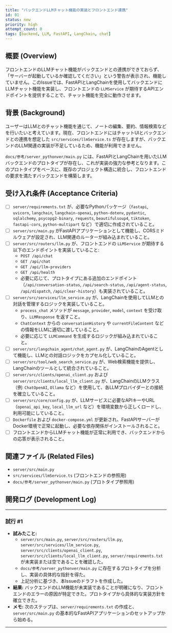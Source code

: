 ```yaml
---
title: "バックエンドLLMチャット機能の実装とフロントエンド連携"
id: 01
status: new
priority: high
attempt_count: 0
tags: [backend, LLM, FastAPI, LangChain, chat]
---
```


## 概要 (Overview)

フロントエンドのLLMチャット機能がバックエンドとの連携ができておらず、「サーバーが起動しているか確認してください」という警告が表示され、機能していません。このIssueでは、FastAPIとLangChainを使用してバックエンドにLLMチャット機能を実装し、フロントエンドの `LLMService` が期待するAPIエンドポイントを提供することで、チャット機能を完全に動作させます。

## 背景 (Background)

ユーザーはLLMとのチャット機能を通じて、ノートの編集、要約、情報検索などを行いたいと考えています。現在、フロントエンドにはチャットUIとバックエンドとの連携を想定した `src/services/llmService.ts` が存在しますが、バックエンドのLLM関連の実装が不足しているため、機能が利用できません。

`docs/参考/server_pythonver/main.py` には、FastAPIとLangChainを用いたLLMバックエンドのプロトタイプが存在し、これが実装の強力な参考となります。このプロトタイプをベースに、既存のプロジェクト構造に統合し、フロントエンドの要求を満たすバックエンドを構築します。

## 受け入れ条件 (Acceptance Criteria)

- [ ] `server/requirements.txt` が、必要なPythonパッケージ（`fastapi`, `uvicorn`, `langchain`, `langchain-openai`, `python-dotenv`, `pydantic`, `sqlalchemy`, `psycopg2-binary`, `requests`, `beautifulsoup4`, `tiktoken`, `fastapi-cors`, `python-multipart` など）で適切に作成されていること。
- [ ] `server/src/main.py` がFastAPIアプリケーションとして機能し、CORSミドルウェアが設定され、LLM関連のルーターが組み込まれていること。
- [ ] `server/src/routers/llm.py` が、フロントエンドの `LLMService` が期待する以下のエンドポイントを実装していること:
    - `POST /api/chat`
    - `GET /api/chat`
    - `GET /api/llm-providers`
    - `GET /api/health`
    - 必要に応じて、プロトタイプにある追加のエンドポイント（`/api/conversation-status`, `/api/search-status`, `/api/agent-status`, `/api/dispatch`, `/api/clear-history`）も実装されていること。
- [ ] `server/src/services/llm_service.py` が、LangChainを使用してLLMとの対話を管理するロジックを実装していること。
    - `process_chat` メソッドが `message`, `provider`, `model`, `context` を受け取り、`LLMResponse` を返すこと。
    - `ChatContext` からの `conversationHistory` や `currentFileContent` などの情報をLLMに適切に渡していること。
    - 必要に応じて `LLMCommand` を生成するロジックが組み込まれていること。
- [ ] `server/src/langchain_agent/chat_agent.py` が、LangChainのAgentとして機能し、LLMとの対話ロジックをカプセル化していること。
- [ ] `server/src/tool/web_search_service.py` が、Web検索機能を提供し、LangChainのツールとして統合されていること。
- [ ] `server/src/clients/openai_client.py` および `server/src/clients/local_llm_client.py` が、LangChainのLLMクラス（例: `ChatOpenAI`, `Ollama` など）を使用して、各LLMプロバイダーとの接続を確立していること。
- [ ] `server/src/core/config.py` が、LLMサービスに必要なAPIキーやURL（`openai_api_key`, `local_llm_url` など）を環境変数から正しくロードし、利用可能にしていること。
- [ ] `Dockerfile` および `docker-compose.yml` が更新され、FastAPIサーバーがDocker環境で正常に起動し、必要な依存関係がインストールされること。
- [ ] フロントエンドからLLMチャット機能が正常に利用でき、バックエンドからの応答が表示されること。

## 関連ファイル (Related Files)

- `server/src/main.py`
- `src/services/llmService.ts` (フロントエンドの参照用)
- `docs/参考/server_pythonver/main.py` (プロトタイプ参照用)

## 開発ログ (Development Log)

---
### 試行 #1

- **試みたこと:**
    - `server/src/main.py`, `server/src/routers/llm.py`, `server/src/services/llm_service.py`, `server/src/clients/openai_client.py`, `server/src/clients/local_llm_client.py`, `server/requirements.txt` が未実装または空であることを確認した。
    - `docs/参考/server_pythonver/main.py` に存在するプロトタイプを分析し、実装の具体的な指針を得た。
    - 上記分析に基づき、本Issueのドラフトを作成した。
- **結果:** バックエンドのLLM機能が未実装であることが明確になり、フロントエンドのエラーの原因が特定できた。プロトタイプから具体的な実装方針を確立できた。
- **メモ:** 次のステップは、`server/requirements.txt` の作成と、`server/src/main.py` の基本的なFastAPIアプリケーションのセットアップから始める。
---
